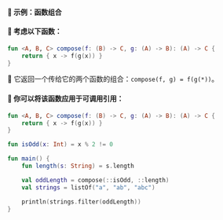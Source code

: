 
#### 🌟 示例：函数组合

#### 🤔 考虑以下函数：

```kotlin
fun <A, B, C> compose(f: (B) -> C, g: (A) -> B): (A) -> C {
    return { x -> f(g(x)) }
}
```

🌈 它返回一个传给它的两个函数的组合：`compose(f, g) = f(g(*))`。

#### 🎨 你可以将该函数应用于可调用引用：

```kotlin
fun <A, B, C> compose(f: (B) -> C, g: (A) -> B): (A) -> C {
    return { x -> f(g(x)) }
}

fun isOdd(x: Int) = x % 2 != 0

fun main() {
    fun length(s: String) = s.length

    val oddLength = compose(::isOdd, ::length)
    val strings = listOf("a", "ab", "abc")

    println(strings.filter(oddLength))
}
```